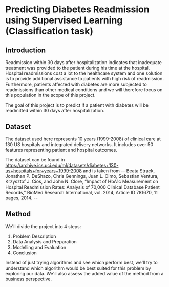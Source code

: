 # Predicting Diabetes Readmission using Supervised Learning (Classification task)

## Introduction

Readmission within 30 days after hospitalization indicates that inadequate treatment was provided to the patient during his time at the hospital. Hospital readmissions cost a lot to the healthcare system and one solution is to provide additional assistance to patients with high risk of readmission. Furthermore, patients affected with diabetes are more subjected to readmissions than other medical conditions and we will therefore focus on this population in the scope of this project.

The goal of this project is to predict if a patient with diabetes will be readmitted within 30 days after hospitalization.

## Dataset

The dataset used here represents 10 years (1999-2008) of clinical care at 130 US hospitals and integrated delivery networks. It includes over 50 features representing patient and hospital outcomes.

The dataset can be found in https://archive.ics.uci.edu/ml/datasets/diabetes+130-us+hospitals+for+years+1999-2008 and is taken from -- Beata Strack, Jonathan P. DeShazo, Chris Gennings, Juan L. Olmo, Sebastian Ventura, Krzysztof J. Cios, and John N. Clore, “Impact of HbA1c Measurement on Hospital Readmission Rates: Analysis of 70,000 Clinical Database Patient Records,” BioMed Research International, vol. 2014, Article ID 781670, 11 pages, 2014. --

## Method

We'll divide the project into 4 steps:
1. Problem Description
2. Data Analysis and Preparation
3. Modelling and Evaluation
4. Conclusion

Instead of just trying algorithms and see which perform best, we'll try to understand which algorithm would be best suited for this problem by exploring our data. We'll also assess the added value of the method from a business perspective. 
